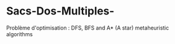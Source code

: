 # Sacs-Dos-Multiples-
Problème d'optimisation  : DFS, BFS and A* (A star) metaheuristic algorithms 

